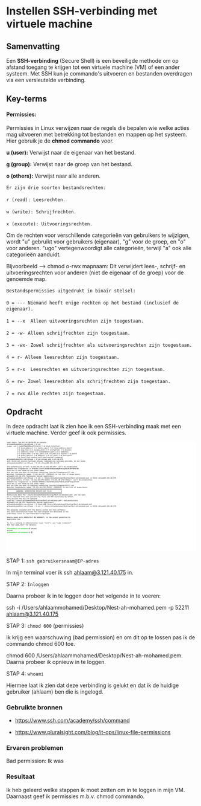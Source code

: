 # Instellen SSH-verbinding met virtuele machine

## Samenvatting
Een **SSH-verbinding** (Secure Shell) is een beveiligde methode om op afstand toegang te krijgen tot een virtuele machine (VM) of een ander systeem. Met SSH kun je commando's uitvoeren en bestanden overdragen via een versleutelde verbinding.

## Key-terms
#### **Permissies:**
Permissies in Linux verwijzen naar de regels die bepalen wie welke acties mag uitvoeren met betrekking tot bestanden en mappen op het systeem. Hier gebruik je de **chmod commando** voor.

**u (user):** Verwijst naar de eigenaar van het bestand.

**g (group):** Verwijst naar de groep van het bestand.

**o (others):** Verwijst naar alle anderen.
```
Er zijn drie soorten bestandsrechten:

r (read): Leesrechten.

w (write): Schrijfrechten.

x (execute): Uitvoeringsrechten.
```

Om de rechten voor verschillende categorieën van gebruikers te wijzigen, wordt "u" gebruikt voor gebruikers (eigenaar), "g" voor de groep, en "o" voor anderen. "ugo" vertegenwoordigt alle categorieën, terwijl "a" ook alle categorieën aanduidt.

Bijvoorbeeld --> chmod o-rwx mapnaam: Dit verwijdert lees-, schrijf- en uitvoeringsrechten voor anderen (niet de eigenaar of de groep) voor de genoemde map.
```
Bestandspermissies uitgedrukt in binair stelsel:

0 = --- Niemand heeft enige rechten op het bestand (inclusief de eigenaar). 

1 = --x  Alleen uitvoeringsrechten zijn toegestaan.

2 = -w- Alleen schrijfrechten zijn toegestaan. 

3 = -wx- Zowel schrijfrechten als uitvoeringsrechten zijn toegestaan.

4 = r- Alleen leesrechten zijn toegestaan.

5 = r-x  Leesrechten en uitvoeringsrechten zijn toegestaan.

6 = rw- Zowel leesrechten als schrijfrechten zijn toegestaan.

7 = rwx Alle rechten zijn toegestaan. 
```


## Opdracht
In deze opdracht laat ik zien hoe ik een SSH-verbinding maak met een virtuele machine. Verder geef ik ook permissies. 

![PrnScr](../00_includes/1.1_SSH_Permissies.png)

STAP 1: `ssh gebruikersnaam@IP-adres` 

In mijn terminal voer ik ssh ahlaam@3.121.40.175  in. 

STAP 2: `Inloggen`

Daarna probeer ik in te loggen door het volgende in te voeren: 

ssh -i /Users/ahlaammohamed/Desktop/Nest-ah-mohamed.pem -p 52211 ahlaam@3.121.40.175

STAP 3: `chmod 600` (permissies)

Ik krijg een waarschuwing (bad permission) en om dit op te lossen pas ik de commando chmod 600 toe. 

chmod 600 /Users/ahlaammohamed/Desktop/Nest-ah-mohamed.pem. Daarna probeer ik opnieuw in te loggen.

STAP 4: `whoami` 

Hiermee laat ik zien dat deze verbinding is gelukt en dat ik de huidige gebruiker (ahlaam) ben die is ingelogd.



### Gebruikte bronnen
- https://www.ssh.com/academy/ssh/command 

- https://www.pluralsight.com/blog/it-ops/linux-file-permissions 



### Ervaren problemen
Bad permission: Ik was 


### Resultaat
Ik heb geleerd welke stappen ik moet zetten om in te loggen in mijn VM. Daarnaast geef ik permissies m.b.v. chmod commando.








